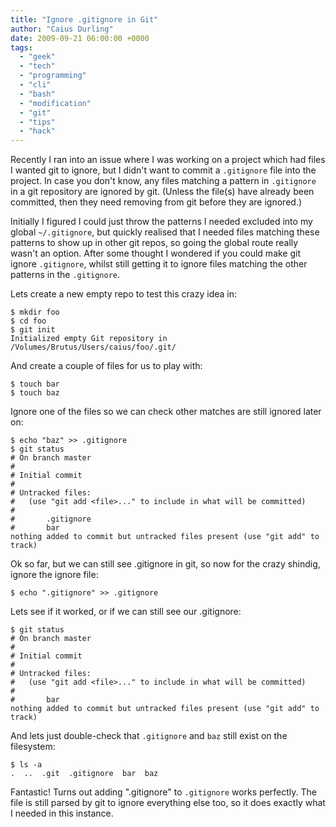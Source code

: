 ```yaml
---
title: "Ignore .gitignore in Git"
author: "Caius Durling"
date: 2009-09-21 06:00:00 +0000
tags:
  - "geek"
  - "tech"
  - "programming"
  - "cli"
  - "bash"
  - "modification"
  - "git"
  - "tips"
  - "hack"
---
```


Recently I ran into an issue where I was working on a project which had files I wanted git to ignore, but I didn't want to commit a `.gitignore` file into the project. In case you don't know, any files matching a pattern in `.gitignore` in a git repository are ignored by git. (Unless the file(s) have already been committed, then they need removing from git before they are ignored.)

Initially I figured I could just throw the patterns I needed excluded into my global `~/.gitignore`, but quickly realised that I needed files matching these patterns to show up in other git repos, so going the global route really wasn't an option. After some thought I wondered if you could make git ignore `.gitignore`, whilst still getting it to ignore files matching the other patterns in the `.gitignore`.

Lets create a new empty repo to test this crazy idea in:

    $ mkdir foo
    $ cd foo
    $ git init
    Initialized empty Git repository in /Volumes/Brutus/Users/caius/foo/.git/

And create a couple of files for us to play with:

    $ touch bar
    $ touch baz

Ignore one of the files so we can check other matches are still ignored later on:

    $ echo "baz" >> .gitignore
    $ git status
    # On branch master
    #
    # Initial commit
    #
    # Untracked files:
    #   (use "git add <file>..." to include in what will be committed)
    #
    #       .gitignore
    #       bar
    nothing added to commit but untracked files present (use "git add" to track)

Ok so far, but we can still see .gitignore in git, so now for the crazy shindig, ignore the ignore file:

    $ echo ".gitignore" >> .gitignore 

Lets see if it worked, or if we can still see our .gitignore:

    $ git status
    # On branch master
    #
    # Initial commit
    #
    # Untracked files:
    #   (use "git add <file>..." to include in what will be committed)
    #
    #       bar
    nothing added to commit but untracked files present (use "git add" to track)

And lets just double-check that `.gitignore` and `baz` still exist on the filesystem:

    $ ls -a
    .  ..  .git  .gitignore  bar  baz

Fantastic! Turns out adding ".gitignore" to `.gitignore` works perfectly. The file is still parsed by git to ignore everything else too, so it does exactly what I needed in this instance.
